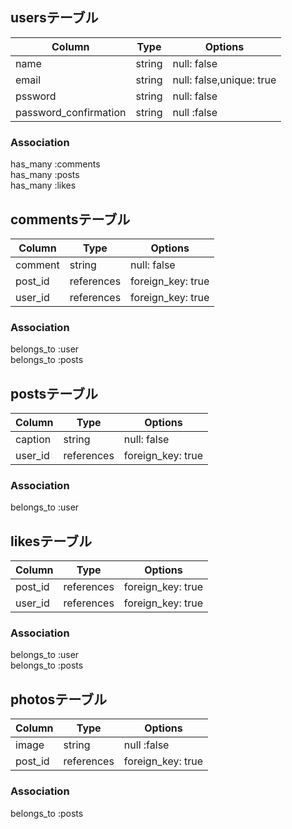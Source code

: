 ## usersテーブル
|Column|Type|Options|
|------|----|-------|
|name|string|null: false|
|email|string|null: false,unique: true|
|pssword|string|null: false|
|password_confirmation|string|null :false|

### Association
has_many :comments  
has_many :posts  
has_many :likes  

## commentsテーブル
|Column|Type|Options|
|------|----|-------|
|comment|string|null: false|
|post_id|references|foreign_key: true|
|user_id|references|foreign_key: true|

### Association
belongs_to :user  
belongs_to :posts  

## postsテーブル
|Column|Type|Options|
|------|----|-------|
|caption|string|null: false|
|user_id|references|foreign_key: true|

### Association
belongs_to :user  

## likesテーブル
|Column|Type|Options|
|------|----|-------|
|post_id|references|foreign_key: true|
|user_id|references|foreign_key: true|

### Association
belongs_to :user  
belongs_to :posts  

## photosテーブル
|Column|Type|Options|
|------|----|-------|
|image|string|null :false|
|post_id|references|foreign_key: true|

### Association
belongs_to :posts  